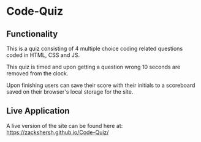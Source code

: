 # Code-Quiz

## Functionality

This is a quiz consisting of 4 multiple choice coding related questions coded in HTML, CSS and JS.

This quiz is timed and upon getting a question wrong 10 seconds are removed from the clock. 

Upon finishing users can save their score with their initials to a scoreboard saved on their browser's local storage for the site. 

## Live Application

A live version of the site can be found here at:
https://zackshersh.github.io/Code-Quiz/